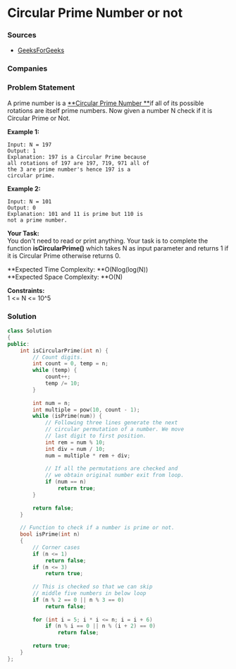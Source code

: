 # Circular Prime Number or not

### Sources

* [GeeksForGeeks](https://practice.geeksforgeeks.org/problems/circular-prime-number0230/1#)

### Companies

### Problem Statement

A prime number is a [**Circular Prime Number **](https://en.wikipedia.org/wiki/Circular\_prime)if all of its possible rotations are itself prime numbers. Now given a number N check if it is Circular Prime or Not.

**Example 1:**

```
Input: N = 197
Output: 1
Explanation: 197 is a Circular Prime because
all rotations of 197 are 197, 719, 971 all of 
the 3 are prime number's hence 197 is a 
circular prime.
```

**Example 2:**

```
Input: N = 101
Output: 0
Explanation: 101 and 11 is prime but 110 is
not a prime number.
```

**Your Task:**\
You don't need to read or print anything. Your task is to complete the function **isCircularPrime()** which takes N as input parameter and returns 1 if it is Circular Prime otherwise returns 0.\
&#x20;

**Expected Time Complexity: **O(Nlog(log(N))\
**Expected Space Complexity: **O(N)\
&#x20;

**Constraints:**\
1 <= N <= 10^5

### Solution

```cpp
class Solution
{
public:
    int isCircularPrime(int n) {
        // Count digits.
        int count = 0, temp = n;
        while (temp) {
            count++;
            temp /= 10;
        }
 
        int num = n;
        int multiple = pow(10, count - 1);
        while (isPrime(num)) {
            // Following three lines generate the next
            // circular permutation of a number. We move
            // last digit to first position.
            int rem = num % 10;
            int div = num / 10;
            num = multiple * rem + div;
 
            // If all the permutations are checked and
            // we obtain original number exit from loop.
            if (num == n)
                return true;
        }
 
        return false;	
	}
	
    // Function to check if a number is prime or not.
    bool isPrime(int n)
    {
        // Corner cases
        if (n <= 1)
            return false;
        if (n <= 3)
            return true;
 
        // This is checked so that we can skip
        // middle five numbers in below loop
        if (n % 2 == 0 || n % 3 == 0)
            return false;
 
        for (int i = 5; i * i <= n; i = i + 6)
            if (n % i == 0 || n % (i + 2) == 0)
                return false;
 
        return true;
    }
};
```
